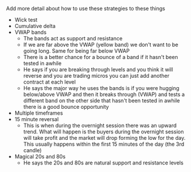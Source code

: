  Add more detail about how to use these strategies to these things
- Wick test
- Cumulative delta
- VWAP bands
	- The bands act as support and resistance
	- If we are far above the VWAP (yellow band) we don't want to be going long. Same for being far below VWAP
	- There is a better chance for a bounce of a band if it hasn't been tested in awhile
	- He says if you are breaking through levels and you think it will reverse and you are trading micros you can just add another contract at each level
	- He says the major way he uses the bands is if you were hugging below/above VWAP and then it breaks through (VWAP) and tests a different band on the other side that hasn't been tested in awhile there is a good bounce opportunity
- Multiple timeframes
- 15 minute reversal
	- This is when during the overnight session there was an upward trend. What will happen is the buyers during the overnight session will take profit and the market will drop forming the low for the day. This usually happens within the first 15 minutes of the day (the 3rd candle)
- Magical 20s and 80s
	- He says the 20s and 80s are natural support and resistance levels